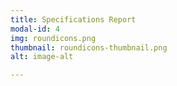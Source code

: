 ```yaml
---
title: Specifications Report
modal-id: 4
img: roundicons.png
thumbnail: roundicons-thumbnail.png
alt: image-alt

---
```

